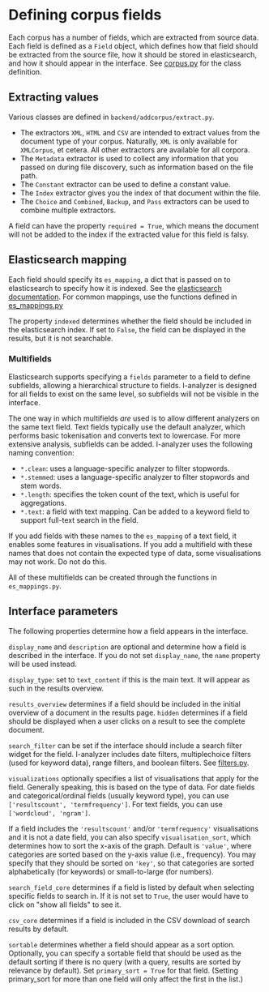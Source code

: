 # Defining corpus fields

Each corpus has a number of fields, which are extracted from source data. Each field is defined as a `Field` object, which defines how that field should be extracted from the source file, how it should be stored in elasticsearch, and how it should appear in the interface. See [corpus.py](../backend/addcorpus/corpus.py) for the class definition.

## Extracting values

Various classes are defined in `backend/addcorpus/extract.py`.

- The extractors `XML`, `HTML` and `CSV` are intended to extract values from the document type of your corpus. Naturally, `XML` is only available for `XMLCorpus`, et cetera. All other extractors are available for all corpora.
- The `Metadata` extractor is used to collect any information that you passed on during file discovery, such as information based on the file path.
- The `Constant` extractor can be used to define a constant value.
- The `Index` extractor gives you the index of that document within the file.
- The `Choice` and `Combined`, `Backup`, and `Pass` extractors can be used to combine multiple extractors.

A field can have the property `required = True`, which means the document will not be added to the index if the extracted value for this field is falsy.

## Elasticsearch mapping

Each field should specify its `es_mapping`, a dict that is passed on to elasticsearch to specify how it is indexed. See the [elasticsearch documentation](https://www.elastic.co/guide/en/elasticsearch/reference/current/mapping.html). For common mappings, use the functions defined in [es_mappings.py](../backend/addcorpus/es_mappings.py)

The property `indexed` determines whether the field should be included in the elasticsearch index. If set to `False`, the field can be displayed in the results, but it is not searchable.

### Multifields

Elasticsearch supports specifying a `fields` parameter to a field to define subfields, allowing a hierarchical structure to fields. I-analyzer is designed for all fields to exist on the same level, so subfields will not be visible in the interface.

The one way in which multifields _are_ used is to allow different analyzers on the same text field. Text fields typically use the default analyzer, which performs basic tokenisation and converts text to lowercase. For more extensive analysis, subfields can be added. I-analyzer uses the following naming convention:

- `*.clean`: uses a language-specific analyzer to filter stopwords.
- `*.stemmed`: uses a language-specific analyzer to filter stopwords and stem words.
- `*.length`: specifies the token count of the text, which is useful for aggregations.
- `*.text`: a field with text mapping. Can be added to a keyword field to support full-text search in the field.

If you add fields with these names to the `es_mapping` of a text field, it enables some features in visualisations. If you add a multifield with these names that does not contain the expected type of data, some visualisations may not work. Do not do this.

All of these multifields can be created through the functions in `es_mappings.py`.

## Interface parameters

The following properties determine how a field appears in the interface.

`display_name` and `description` are optional and determine how a field is described in the interface. If you do not set `display_name`, the `name` property will be used instead.

`display_type`: set to `text_content` if this is the main text. It will appear as such in the results overview.

`results_overview` determines if a field should be included in the initial overview of a document in the results page. `hidden` determines if a field should be displayed when a user clicks on a result to see the complete document.

`search_filter` can be set if the interface should include a search filter widget for the field. I-analyzer includes date filters, multiplechoice filters (used for keyword data), range filters, and boolean filters. See [filters.py](../backend/addcorpus/filters.py).

`visualizations` optionally specifies a list of visualisations that apply for the field. Generally speaking, this is based on the type of data. For date fields and categorical/ordinal fields (usually keyword type), you can use `['resultscount', 'termfrequency']`. For text fields, you can use `['wordcloud', 'ngram']`.

If a field includes the `'resultscount'` and/or `'termfrequency'` visualisations and it is not a date field, you can also specify `visualisation_sort`, which determines how to sort the x-axis of the graph. Default is `'value'`, where categories are sorted based on the y-axis value (i.e., frequency). You may specify that they should be sorted on `'key'`, so that categories are sorted alphabetically (for keywords) or small-to-large (for numbers).

`search_field_core` determines if a field is listed by default when selecting specific fields to search in. If it is not set to `True`, the user would have to click on "show all fields" to see it.

`csv_core` determines if a field is included in the CSV download of search results by default.

`sortable` determines whether a field should appear as a sort option. Optionally, you can specify a sortable field that should be used as the default sorting if there is no query (with a query, results are sorted by relevance by default). Set `primary_sort = True` for that field. (Setting primary_sort for more than one field will only affect the first in the list.)

